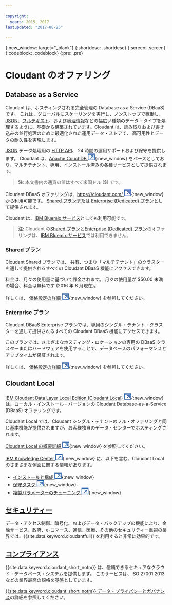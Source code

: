 ```yaml
---

copyright:
  years: 2015, 2017
lastupdated: "2017-08-25"

---
```


{:new_window: target="_blank"}
{:shortdesc: .shortdesc}
{:screen: .screen}
{:codeblock: .codeblock}
{:pre: .pre}

<!-- Acrolinx: 2017-03-16 -->

# Cloudant のオファリング

## Database as a Service

Cloudant は、ホスティングされる完全管理の Database as a Service (DBaaS) です。
これは、グローバルにスケーリングを実行し、ノンストップで稼働し、[JSON](../basics/index.html#json)、[フルテキスト](../api/cloudant_query.html#creating-an-index)、および[地理情報](../api/cloudant-geo.html)などの幅広い種類のデータ・タイプを処理するように、基礎から構築されています。Cloudant は、読み取りおよび書き込みの並行処理のために最適化された運用データ・ストアで、
高可用性とデータの耐久性を実現します。

[JSON](../basics/index.html#json) データ処理用の [HTTP API](../basics/index.html#http-api)、
24 時間の運用サポートおよび保守を提供します。
Cloudant は、[Apache CouchDB ![「外部リンク」アイコン](../images/launch-glyph.svg "「外部リンク」アイコン")](http://couchdb.apache.org/){:new_window}
をベースとしており、マルチテナント、専用、インストール済みの各種サービスとして提供されます。


>   **注**: 本文書内の通貨の値はすべて米国ドル ($) です。

Cloudant DBaaS オファリングは、[https://cloudant.com/ ![「外部リンク」アイコン](../images/launch-glyph.svg "「外部リンク」アイコン")](https://cloudant.com/){:new_window} から利用可能です。
[Shared プラン](#shared-plan)または [Enterprise (Dedicated) プラン](#enterprise-plan)として提供されます。

Cloudant は、[IBM Bluemix サービス](bluemix.html)としても利用可能です。

>	**注:** Cloudant の[Shared プラン](#shared-plan)と[Enterprise (Dedicated) プラン](#enterprise-plan)のオファリングは、[IBM Bluemix サービス](bluemix.html)では利用できません。

### Shared プラン

Cloudant Shared プランでは、
共有、つまり「マルチテナント」のクラスターを通して提供されるすべての Cloudant DBaaS 機能にアクセスできます。

料金は、月々の使用量に基づいて課金されます。
月々の使用量が $50.00 未満の場合、料金は無料です (2016 年 8 月現在)。

詳しくは、
[価格設定の詳細 ![「外部リンク」アイコン](../images/launch-glyph.svg "「外部リンク」アイコン")](https://cloudant.com/product/pricing/){:new_window} を参照してください。

### Enterprise プラン

Cloudant DBaaS Enterprise プランでは、専用のシングル・テナント・クラスターを通して提供されるすべての Cloudant DBaaS 機能にアクセスできます。

このプランでは、さまざまなホスティング・ロケーションの専用の DBaaS クラスターまたはハードウェアを使用することで、データベースのパフォーマンスとアップタイムが保証されます。

詳しくは、
[価格設定の詳細 ![「外部リンク」アイコン](../images/launch-glyph.svg "「外部リンク」アイコン")](https://cloudant.com/product/pricing/){:new_window} を参照してください。

## Cloudant Local

[IBM Cloudant Data Layer Local Edition (Cloudant Local) ![「外部リンク」アイコン](../images/launch-glyph.svg "「外部リンク」アイコン")](https://www.ibm.com/support/knowledgecenter/SSTPQH_1.0.0/com.ibm.cloudant.local.doc/SSTPQH_1.0.0_welcome.html){:new_window}
は、ローカル・インストール・バージョンの Cloudant Database-as-a-Service (DBaaS) オファリングです。

Cloudant Local では、Cloudant シングル・テナントのフル・オファリングと同じ基本機能が提供されますが、お客様独自のデータ・センターでホスティングされます。


[Cloudant Local の概要詳細 ![「外部リンク」アイコン](../images/launch-glyph.svg "「外部リンク」アイコン")](http://www-01.ibm.com/support/knowledgecenter/SSTPQH_1.0.0/com.ibm.cloudant.local.install.doc/topics/clinstall_cloudant_local_overview.html?lang=en-us){:new_window} を参照してください。

[IBM Knowledge Center ![「外部リンク」アイコン](../images/launch-glyph.svg "「外部リンク」アイコン")](http://www-01.ibm.com/support/knowledgecenter/SSTPQH_1.0.0/com.ibm.cloudant.local.doc/SSTPQH_1.0.0_welcome.html?lang=en){:new_window}
に、以下を含む、Cloudant Local のさまざまな側面に関する情報があります。


-   [インストールと構成 ![「外部リンク」アイコン](../images/launch-glyph.svg "「外部リンク」アイコン")](http://www.ibm.com/support/knowledgecenter/SSTPQH_1.0.0/com.ibm.cloudant.local.install.doc/topics/clinstall_extract_install_cloudant_local.html?lang=en){:new_window}
-   [保守タスク ![「外部リンク」アイコン](../images/launch-glyph.svg "「外部リンク」アイコン")](http://www-01.ibm.com/support/knowledgecenter/SSTPQH_1.0.0/com.ibm.cloudant.local.install.doc/topics/clinstall_maintenance_tasks_overview.html?lang=en){:new_window}
-   [複製パラメーターのチューニング ![「外部リンク」アイコン](../images/launch-glyph.svg "「外部リンク」アイコン")](http://www-01.ibm.com/support/knowledgecenter/SSTPQH_1.0.0/com.ibm.cloudant.local.install.doc/topics/clinstall_tuning_parameters_replication_cases.html?lang=en){:new_window}

## [セキュリティー](security.html)

データ・アクセス制御、暗号化、およびデータ・バックアップの機能により、金融サービス、政府、e-コマース、通信、医療、その他のセキュリティー重視の業界では、{{site.data.keyword.cloudantfull}} を利用すると非常に効果的です。

## [コンプライアンス](compliance.html)

{{site.data.keyword.cloudant_short_notm}} は、信頼できるセキュアなクラウド・データベース・システムを提供します。
このサービスは、ISO 27001:2013 などの業界最高の規格を基盤としています。

[{{site.data.keyword.cloudant_short_notm}} データ・プライバシーとガバナンス](dataprivacygovernance.html)の詳細を参照してください。
